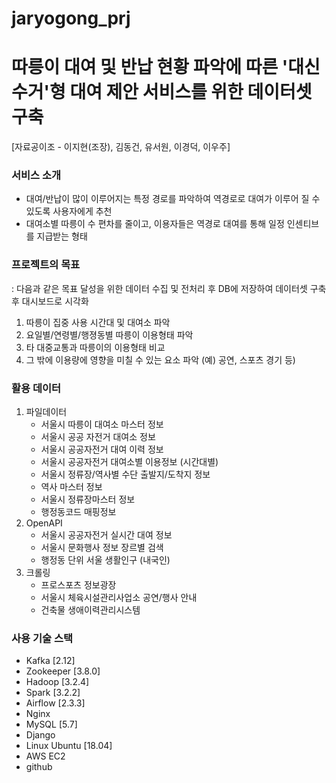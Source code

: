 # jaryogong_prj
# 따릉이 대여 및 반납 현황 파악에 따른 '대신 수거'형 대여 제안 서비스를 위한 데이터셋 구축
[자료공이조 - 이지현(조장), 김동건, 유서원, 이경덕, 이우주]

### 서비스 소개
- 대여/반납이 많이 이루어지는 특정 경로를 파악하여 역경로로 대여가 이루어 질 수 있도록 사용자에게 추천
- 대여소별 따릉이 수 편차를 줄이고, 이용자들은 역경로 대여를 통해 일정 인센티브를 지급받는 형태


### 프로젝트의 목표
: 다음과 같은 목표 달성을 위한 데이터 수집 및 전처리 후 DB에 저장하여 데이터셋 구축 후 대시보드로 시각화
1. 따릉이 집중 사용 시간대 및 대여소 파악
2. 요일별/연령별/행졍동별 따릉이 이용형태 파악
3. 타 대중교통과 따릉이의 이용형태 비교
4. 그 밖에 이용량에 영향을 미칠 수 있는 요소 파악 (예) 공연, 스포츠 경기 등)

### 활용 데이터
1. 파일데이터
    - 서울시 따릉이 대여소 마스터 정보
    - 서울시 공공 자전거 대여소 정보
    - 서울시 공공자전거 대여 이력 정보
    - 서울시 공공자전거 대여소별 이용정보 (시간대별)
    - 서울시 정류장/역사별 수단 출발지/도착지 정보
    - 역사 마스터 정보
    - 서울시 정류장마스터 정보
    - 행정동코드 매핑정보
2. OpenAPI
    - 서울시 공공자전거 실시간 대여 정보
    - 서울시 문화행사 정보 장르별 검색
    - 행정동 단위 서울 생활인구 (내국인)
3. 크롤링
    - 프로스포츠 정보광장
    - 서울시 체육시설관리사업소 공연/행사 안내
    - 건축물 생애이력관리시스템

### 사용 기술 스택
- Kafka [2.12]
- Zookeeper [3.8.0]
- Hadoop [3.2.4]
- Spark [3.2.2]
- Airflow [2.3.3]
- Nginx 
- MySQL [5.7]
- Django 
- Linux Ubuntu [18.04]
- AWS EC2
- github
